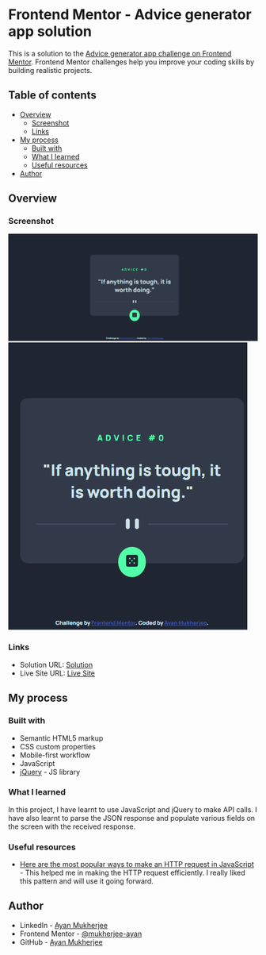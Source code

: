 # Frontend Mentor - Advice generator app solution

This is a solution to the [Advice generator app challenge on Frontend Mentor](https://www.frontendmentor.io/challenges/advice-generator-app-QdUG-13db). Frontend Mentor challenges help you improve your coding skills by building realistic projects.

## Table of contents

- [Overview](#overview)
  - [Screenshot](#screenshot)
  - [Links](#links)
- [My process](#my-process)
  - [Built with](#built-with)
  - [What I learned](#what-i-learned)
  - [Useful resources](#useful-resources)
- [Author](#author)

## Overview

### Screenshot

![](./desktop.png)
![](./mobile.png)

### Links

- Solution URL: [Solution](https://github.com/mukherjee-ayan/Advice-Generator-App)
- Live Site URL: [Live Site](https://mukherjee-ayan.github.io/Advice-Generator-App/)

## My process

### Built with

- Semantic HTML5 markup
- CSS custom properties
- Mobile-first workflow
- JavaScript
- [jQuery](https://jquery.com/download/) - JS library

### What I learned

In this project, I have learnt to use JavaScript and jQuery to make API calls. I have also learnt to parse the JSON response and populate various fields on the screen with the received response.

### Useful resources

- [Here are the most popular ways to make an HTTP request in JavaScript](https://www.freecodecamp.org/news/here-is-the-most-popular-ways-to-make-an-http-request-in-javascript-954ce8c95aaa/) - This helped me in making the HTTP request efficiently. I really liked this pattern and will use it going forward.

## Author

- LinkedIn - [Ayan Mukherjee](https://www.linkedin.com/in/m-ayan)
- Frontend Mentor - [@mukherjee-ayan](https://www.frontendmentor.io/profile/mukherjee-ayan)
- GitHub - [Ayan Mukherjee](https://github.com/mukherjee-ayan)
